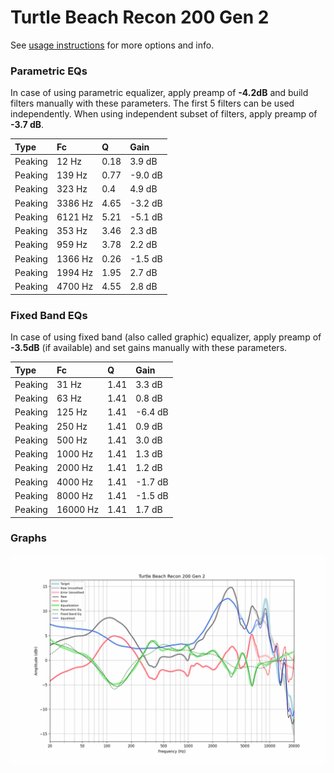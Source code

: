 # Turtle Beach Recon 200 Gen 2
See [usage instructions](https://github.com/jaakkopasanen/AutoEq#usage) for more options and info.

### Parametric EQs
In case of using parametric equalizer, apply preamp of **-4.2dB** and build filters manually
with these parameters. The first 5 filters can be used independently.
When using independent subset of filters, apply preamp of **-3.7 dB**.

| Type    | Fc      |    Q | Gain    |
|:--------|:--------|:-----|:--------|
| Peaking | 12 Hz   | 0.18 | 3.9 dB  |
| Peaking | 139 Hz  | 0.77 | -9.0 dB |
| Peaking | 323 Hz  | 0.4  | 4.9 dB  |
| Peaking | 3386 Hz | 4.65 | -3.2 dB |
| Peaking | 6121 Hz | 5.21 | -5.1 dB |
| Peaking | 353 Hz  | 3.46 | 2.3 dB  |
| Peaking | 959 Hz  | 3.78 | 2.2 dB  |
| Peaking | 1366 Hz | 0.26 | -1.5 dB |
| Peaking | 1994 Hz | 1.95 | 2.7 dB  |
| Peaking | 4700 Hz | 4.55 | 2.8 dB  |

### Fixed Band EQs
In case of using fixed band (also called graphic) equalizer, apply preamp of **-3.5dB**
(if available) and set gains manually with these parameters.

| Type    | Fc       |    Q | Gain    |
|:--------|:---------|:-----|:--------|
| Peaking | 31 Hz    | 1.41 | 3.3 dB  |
| Peaking | 63 Hz    | 1.41 | 0.8 dB  |
| Peaking | 125 Hz   | 1.41 | -6.4 dB |
| Peaking | 250 Hz   | 1.41 | 0.9 dB  |
| Peaking | 500 Hz   | 1.41 | 3.0 dB  |
| Peaking | 1000 Hz  | 1.41 | 1.3 dB  |
| Peaking | 2000 Hz  | 1.41 | 1.2 dB  |
| Peaking | 4000 Hz  | 1.41 | -1.7 dB |
| Peaking | 8000 Hz  | 1.41 | -1.5 dB |
| Peaking | 16000 Hz | 1.41 | 1.7 dB  |

### Graphs
![](./Turtle%20Beach%20Recon%20200%20Gen%202.png)